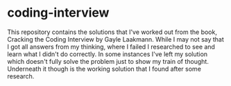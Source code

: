 # coding-interview
This repository contains the solutions that I've worked out from the book, Cracking the Coding Interview by Gayle Laakmann. While I may not say that I got all answers from my thinking, where I failed I researched to see and learn what I didn't do correctly. In some instances I've left my solution which doesn't fully solve the problem just to show my train of thought. Underneath it though is the working solution that I found after some research.

